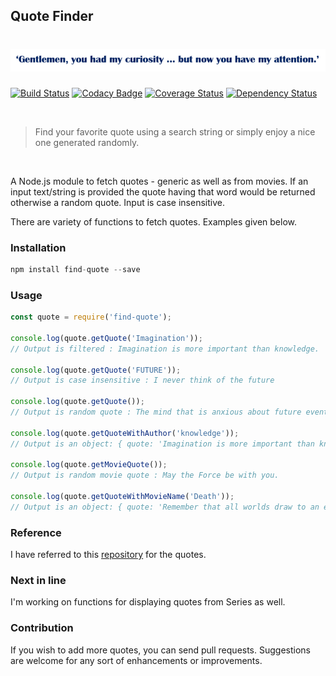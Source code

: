 ## Quote Finder

<h1><img src="images/quote.PNG" alt="Django Unchained"></h1>


[![Build Status][build-status-image]][build-status-url] [![Codacy Badge][badge-url]][code-quality-url] [![Coverage Status][coverage-image]][coverage-url] [![Dependency Status](https://david-dm.org/naman1303/find-quote.svg)](https://david-dm.org/naman1303/find-quote)

<br>

> Find your favorite quote using a search string or simply enjoy a nice one generated randomly.

<br>

A Node.js module to fetch quotes - generic as well as from movies. 
If an input text/string is provided the quote having that word would be returned otherwise a random quote. Input is case insensitive. 

There are variety of functions to fetch quotes. Examples given below.

### Installation
```javascript
npm install find-quote --save
```

### Usage
```javascript
const quote = require('find-quote');

console.log(quote.getQuote('Imagination')); 
// Output is filtered : Imagination is more important than knowledge.

console.log(quote.getQuote('FUTURE')); 
// Output is case insensitive : I never think of the future

console.log(quote.getQuote()); 
// Output is random quote : The mind that is anxious about future events is miserable.

console.log(quote.getQuoteWithAuthor('knowledge'));
// Output is an object: { quote: 'Imagination is more important than knowledge.', author: 'Albert Einstein' }

console.log(quote.getMovieQuote());
// Output is random movie quote : May the Force be with you.

console.log(quote.getQuoteWithMovieName('Death'));
// Output is an object: { quote: 'Remember that all worlds draw to an end and that noble death is a treasure which no one is too poor to buy.', movie: 'The Chronicles of Narnia' }
```

### Reference
I have referred to this [repository][] for the quotes.

### Next in line
I'm working on functions for displaying quotes from Series as well.

### Contribution
If you wish to add more quotes, you can send pull requests. 
Suggestions are welcome for any sort of enhancements or improvements.

[repository]: <https://github.com/vinitshahdeo/inspirational-quotes>
[build-status-image]: https://travis-ci.org/naman1303/find-quote.svg?branch=master
[badge-url]: https://api.codacy.com/project/badge/Grade/676df203e94d44af94969d094073dac9
[build-status-url]: https://travis-ci.org/naman1303/find-quote
[code-quality-url]: https://www.codacy.com/manual/naman1303/find-quote?utm_source=github.com&amp;utm_medium=referral&amp;utm_content=naman1303/find-quote&amp;utm_campaign=Badge_Grade
[coverage-image]: https://coveralls.io/repos/github/naman1303/find-quote/badge.svg?branch=master
[coverage-url]: https://coveralls.io/github/naman1303/find-quote?branch=master
